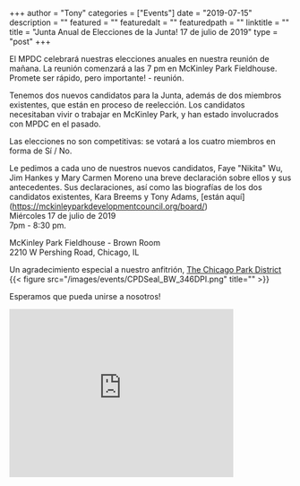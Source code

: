 
+++
author = "Tony"
categories = ["Events"]
date = "2019-07-15"
description = ""
featured = ""
featuredalt = ""
featuredpath = ""
linktitle = ""
title = "Junta Anual de Elecciones de la Junta! 17 de julio de 2019"
type = "post"
+++

El MPDC celebrará nuestras elecciones anuales en nuestra reunión de mañana. La reunión comenzará a las 7 pm en McKinley Park Fieldhouse. Promete ser rápido, pero importante! - reunión.

Tenemos dos nuevos candidatos para la Junta, además de dos miembros existentes, que están en proceso de reelección. Los candidatos necesitaban vivir o trabajar en McKinley Park, y han estado involucrados con MPDC en el pasado.

Las elecciones no son competitivas: se votará a los cuatro miembros en forma de Sí / No.

Le pedimos a cada uno de nuestros nuevos candidatos, Faye "Nikita" Wu, Jim Hankes y Mary Carmen Moreno una breve declaración sobre ellos y sus antecedentes. Sus declaraciones, así como las biografías de los dos candidatos existentes, Kara Breems y Tony Adams, [están aquí] (https://mckinleyparkdevelopmentcouncil.org/board/)
</br>Miércoles 17 de julio de 2019
</br>7pm - 8:30 pm.

McKinley Park Fieldhouse - Brown Room <br/>
2210 W Pershing Road, Chicago, IL<br/>  

Un agradecimiento especial a nuestro anfitrión, <a href="https://www.chicagoparkdistrict.com"> The Chicago Park District</a>
{{< figure src="/images/events/CPDSeal_BW_346DPI.png" title="" >}}

Esperamos que pueda unirse a nosotros!

<iframe src="https://www.google.com/maps/embed?pb=!1m14!1m8!1m3!1d11892.847014990308!2d-87.6824446!3d41.8237382!3m2!1i1024!2i768!4f13.1!3m3!1m2!1s0x0%3A0xbe30199e6e1392b3!2sMcKinley+Park!5e0!3m2!1sen!2sus!4v1525268038252" width="400" height="300" frameborder="0" style="border:0" allowfullscreen></iframe>
<br/>
<br/>
